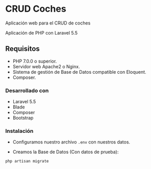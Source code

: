 # CRUD Coches

Aplicación web para el CRUD de coches

Aplicación de PHP con Laravel 5.5

## Requisitos

* PHP 7.0.0 o superior.
* Servidor web Apache2 o Nginx.
* Sistema de gestión de Base de Datos compatible con Eloquent.
* Composer.

### Desarrollado con

* Laravel 5.5
* Blade
* Composer
* Bootstrap

### Instalación

* Configuramos nuestro archivo ```.env``` con nuestros datos.

* Creamos la Base de Datos (Con datos de prueba):

```
php artisan migrate
```